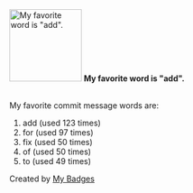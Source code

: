 <img src="https://my-badges.github.io/my-badges/favorite-word.png" alt="My favorite word is &quot;add&quot;." title="My favorite word is &quot;add&quot;." width="128">
<strong>My favorite word is &quot;add&quot;.</strong>
<br><br>

My favorite commit message words are:

1. add (used 123 times)
2. for (used 97 times)
3. fix (used 50 times)
4. of (used 50 times)
5. to (used 49 times)


Created by <a href="https://github.com/my-badges/my-badges">My Badges</a>